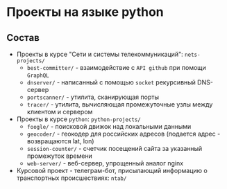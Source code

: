 # Проекты на языке python

## Состав
* Проекты в курсе "Сети и системы телекоммуникаций": `nets-projects/`
  * `best-committer/` - взаимодействие с `API github` при помощи `GraphQL`
  * `dnserver/` - написанный с помощью `socket` рекурсивный DNS-сервер
  * `portscanner/` - утилита, сканирующая порты
  * `tracer/` - утилита, вычисляющая промежуточные узлы между клиентом и сервером
* Проекты в курсе `python`: `python-projects/`
  * `foogle/` - поисковой движок над локальными данными
  * `geocoder/` - геокодер для российских адресов (подается адрес - возвращаются lat, lon)
  * `session-counter/` - счетчик посещений сайта за указанный промежуток времени
  * `web-server/` - веб-сервер, упрощенный аналог nginx
* Курсовой проект - телеграм-бот, присылающий информацию о транспортных происшествиях: `ntab/`
